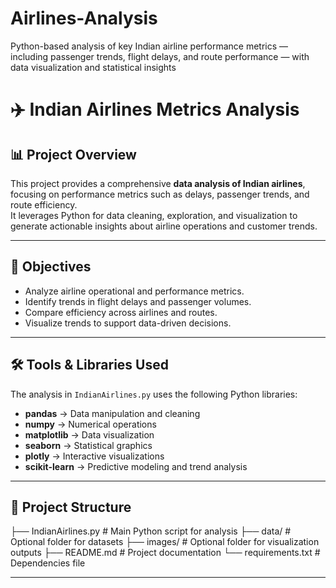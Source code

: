 # Airlines-Analysis
Python-based analysis of key Indian airline performance metrics — including passenger trends, flight delays, and route performance — with data visualization and statistical insights

# ✈️ Indian Airlines Metrics Analysis

## 📊 Project Overview
This project provides a comprehensive **data analysis of Indian airlines**, focusing on performance metrics such as delays, passenger trends, and route efficiency.  
It leverages Python for data cleaning, exploration, and visualization to generate actionable insights about airline operations and customer trends.

---

## 🧠 Objectives
- Analyze airline operational and performance metrics.  
- Identify trends in flight delays and passenger volumes.  
- Compare efficiency across airlines and routes.  
- Visualize trends to support data-driven decisions.

---

## 🛠️ Tools & Libraries Used
The analysis in `IndianAirlines.py` uses the following Python libraries:

- **pandas** → Data manipulation and cleaning  
- **numpy** → Numerical operations  
- **matplotlib** → Data visualization  
- **seaborn** → Statistical graphics  
- **plotly** → Interactive visualizations  
- **scikit-learn** → Predictive modeling and trend analysis  

---

## 📂 Project Structure

├── IndianAirlines.py # Main Python script for analysis
├── data/ # Optional folder for datasets
├── images/ # Optional folder for visualization outputs
├── README.md # Project documentation
└── requirements.txt # Dependencies file


---
